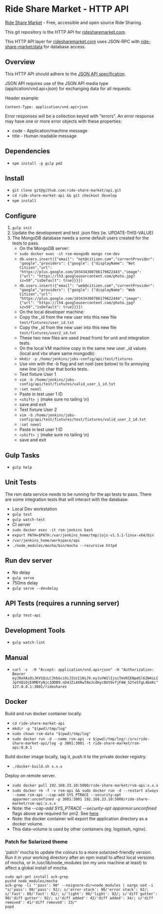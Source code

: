 # Ride Share Market - HTTP API

[Ride Share Market](https://ridesharemarket.com) - Free, accessible and open source Ride Sharing.

This git repository is the HTTP API for [ridesharemarket.com](https://ridesharemarket.com).

This HTTP API layer for [ridesharemarket.com](https://ridesharemarket.com) uses JSON-RPC with [ride-share-market/data](https://github.com/ride-share-market/data) for database access.

## Overview

This HTTP API should adhere to the [JSON API specification](http://jsonapi.org).

JSON API requires use of the JSON API media type (application/vnd.api+json) for exchanging data for all requests.

Header example:

`Content-Type: application/vnd.api+json`

Error responses will be a collection keyed with "errors".
An error response may have one or more error objects with these properties:
- code - Application/machine message
- title - Human readable message

## Dependencies

- `npm install -g gulp pm2`

## Install

- `git clone git@github.com:ride-share-market/api.git`
- `cd ride-share-market-api && git checkout develop`
- `npm install`

## Configure

1. `gulp init`
2. Update the development and test .json files (ie. UPDATE-THIS-VALUE)
3. The MongoDB database needs a some default users created for the tests to pass.
    - On the MongoDB server:
    - `sudo docker exec -it rsm-mongodb mongo rsm-dev`
    - `db.users.insert({"email": "net@citizen.com","currentProvider": "google","providers": {"google": {"displayName": "Net Citizen","url": "https://plus.google.com/103434308786179622443","image": {"url": "https://lh3.googleusercontent.com/photo.jpg?sz=50","isDefault": true}}}})`
    - `db.users.insert({"email": "web@citizen.com","currentProvider": "google","providers": {"google": {"displayName": "Web Citizen","url": "https://plus.google.com/103434308786179622444","image": {"url": "https://lh4.googleusercontent.com/photo.jpg?sz=50","isDefault": true}}}})`
    - On the local developer machine:
    - Copy the _id from the new user into this new file `test/fixtures/user_id.txt`
    - Copy the _id from the new user into this new file `test/fixtures/user2_id.txt`
    - These two new files are used (read from) for unit and integration tests.
    - On the local VM machine copy in the same new user _id values (local and vbx share same mongodb):
    - `mkdir -p /home/jenkins/jobs-config/api/test/fixtures`
    - Use vim with the -b flag and set noel (see below) to fix annoying new line (/n) char that borks tests.
    - Text fixture User 1
    - `vim -b /home/jenkins/jobs-config/api/test/fixtures/valid_user_1_id.txt`
    - `:set noeol`
    - Paste in test user 1 ID
    - `<shift> j` (make sure no tailing \n)
    - save and exit
    - Text fixture User 2
    - `vim -b /home/jenkins/jobs-config/api/test/fixtures/test/fixtures/valid_user_2_id.txt`
    - `:set noeol`
    - Paste in test user 1 ID
    - `<shift> j` (make sure no tailing \n)    
    - save and exit
    
## Gulp Tasks

- `gulp help`

## Unit Tests

The rsm data service needs to be running for the api tests to pass.
There are some integration tests that will interact with the database.

- Local Dev workstation
- `gulp test`
- `gulp watch-test`
- CI server
- `sudo docker exec -it rsm-jenkins bash`
- `export PATH=$PATH:/var/jenkins_home/tmp/iojs-v1.5.1-linux-x64/bin`
- `/var/jenkins_home/workspace/api`
- `./node_modules/mocha/bin/mocha --recursive httpd`

## Run dev server

- No delay
- `gulp serve`
- 750ms delay
- `gulp serve --devdelay`
    

## API Tests (requires a running server)

- `gulp test-api`

## Development Tools

- `gulp watch-lint`

## Manual

- `curl -v  -H "Accept: application/vnd.api+json" -H "Authorization: Bearer eyJ0eXAiOiJKV1QiLCJhbGciOiJIUzI1NiJ9.eyJuYW1lIjoiTmV0IENpdGl6ZW4iLCJpYXQiOjE0MDYyNjc1ODB9.nD4JZi4XRwT8eJcdHyc8Ut9vfjFAW_52teSfgL4EeKc" 127.0.0.1:3001/rideshares`

## Docker

Build and run docker container locally.

- `cd ride-share-market-api`
- `mkdir -p "$(pwd)/tmp/log"`
- `sudo chown rsm-data "$(pwd)/tmp/log"`
- `sudo docker run -d --name rsm-api -v $(pwd)/tmp/log/:/srv/ride-share-market-api/log -p 3001:3001 -t ride-share-market/rsm-api:0.0.1`

Build docker image locally, tag it, push it to the private docker registry.
- `./docker-build.sh x.x.x`

Deploy on remote server.
- `sudo docker pull 192.168.33.10:5000/ride-share-market/rsm-api:x.x.x`
- `sudo docker rm -f -v rsm-api && sudo docker run -d --restart always --name rsm-api --cap-add SYS_PTRACE --security-opt apparmor:unconfined -p 3001:3001 192.168.33.10:5000/ride-share-market/rsm-api:x.x.x`
- Note: the *--cap-add SYS_PTRACE --security-opt apparmor:unconfined* flags above are required for pm2. See [here](https://github.com/Unitech/PM2/issues/1086)
- Note: the docker container will export the application directory as a docker volume.
- This data-volume is used by other containers (eg. logstash, nginx).


### Patch for Solarized theme

'patch' mocha to update the colours to a more solarized-friendly version. Run it in your working directory after an npm install to affect local versions of mocha, or in /usr/lib/node_modules (on my unix machine at least) to affect a global install of mocha.

    sudo apt-get install ack-grep
    pushd node_modules/mocha
    ack-grep -li "'pass': 90" --noignore-dir=node_modules | xargs sed -i "s/'pass': 90/'pass': 92/; s/'error stack': 90/'error stack': 92/; s/'fast': 90/'fast': 92/; s/'light': 90/'light': 92/; s/'diff gutter': 90/'diff gutter': 92/; s/'diff added': 42/'diff added': 34/; s/'diff removed': 41/'diff removed': 33/"
    popd
